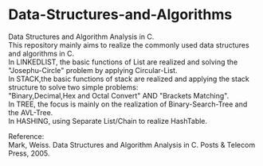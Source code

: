 # Data-Structures-and-Algorithms
Data Structures and Algorithm Analysis in C.</br>
This repository mainly aims to realize the commonly used data structures and algorithms in C.</br>
In LINKEDLIST, the basic functions of List are realized and solving the "Josephu-Circle" problem by applying Circular-List.</br>
In STACK,the basic functions of stack are realized and applying the stack structure to solve two simple problems:</br>
"Binary,Decimal,Hex and Octal Convert" AND "Brackets Matching".</br>
In TREE, the focus is mainly on the realization of Binary-Search-Tree and the AVL-Tree.</br>
In HASHING, using Separate List/Chain to realize HashTable.</br>


Reference: </br>
Mark, Weiss. Data Structures and Algorithm Analysis in C. Posts & Telecom Press, 2005.
